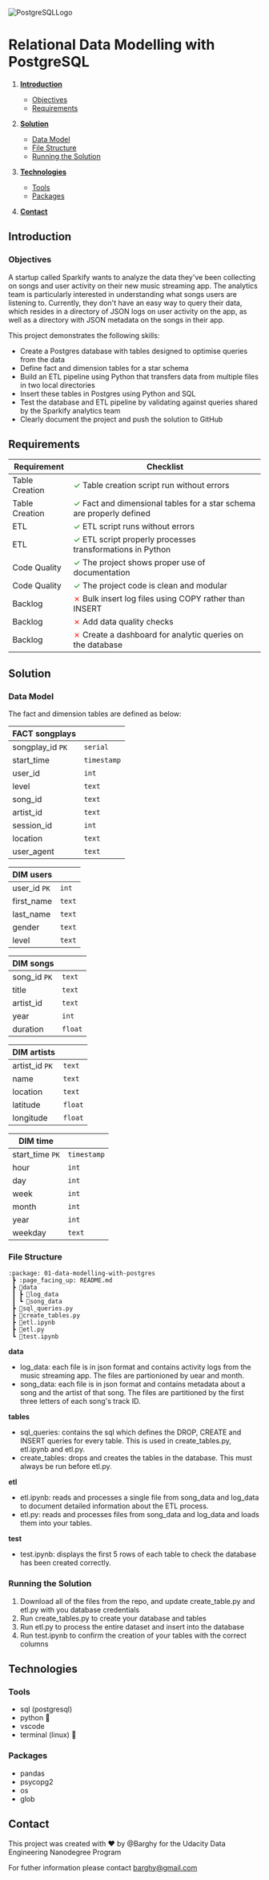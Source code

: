 ![PostgreSQLLogo](https://niquola.github.io/hl7-russia-2014-fhir-slides/pg.png)

# Relational Data Modelling with PostgreSQL

1. [**Introduction**](#introduction)
    - [Objectives](#objectives)
    - [Requirements](#requirements)

2. [**Solution**](#solution)
    - [Data Model](#data-model)
    - [File Structure](#file-structure)
    - [Running the Solution](#running-the-solution)

3. [**Technologies**](#technologies)
    - [Tools](#tools)
    - [Packages](#packages)

4. [**Contact**](#contact)

## Introduction

### Objectives

A startup called Sparkify wants to analyze the data they've been collecting on songs and user activity on their new music streaming app. The analytics team is particularly interested in understanding what songs users are listening to. Currently, they don't have an easy way to query their data, which resides in a directory of JSON logs on user activity on the app, as well as a directory with JSON metadata on the songs in their app.

This project demonstrates the following skills:
- Create a Postgres database with tables designed to optimise queries from the data
- Define fact and dimension tables for a star schema 
- Build an ETL pipeline using Python that transfers data from multiple files in two local directories 
- Insert these tables in Postgres using Python and SQL
- Test the database and ETL pipeline by validating against queries shared by the Sparkify analytics team
- Clearly document the project and push the solution to GitHub

## Requirements

| Requirement      | Checklist                                                                                                    |
|------------------|--------------------------------------------------------------------------------------------------------------|
| Table Creation   | <span style="color:green">&check;</span>  Table creation script run without errors                           |
| Table Creation   | <span style="color:green">&check;</span>  Fact and dimensional tables for a star schema are properly defined |
| ETL              | <span style="color:green">&check;</span>  ETL script runs without errors                                     |
| ETL              | <span style="color:green">&check;</span>  ETL script properly processes transformations in Python            |
| Code Quality     | <span style="color:green">&check;</span>  The project shows proper use of documentation                      |
| Code Quality     | <span style="color:green">&check;</span>  The project code is clean and modular                              |
| Backlog          | <span style="color:red">&cross;</span>    Bulk insert log files using COPY rather than INSERT                |
| Backlog          | <span style="color:red">&cross;</span>    Add data quality checks                                            |
| Backlog          | <span style="color:red">&cross;</span>    Create a dashboard for analytic queries on the database            |

## Solution

### Data Model

The fact and dimension tables are defined as below:

| FACT **songplays**     |             |
|------------------------|-------------|
| songplay_id `PK`       | `serial`    |
| start_time             | `timestamp` |
| user_id                | `int`       |
| level                  | `text`      |
| song_id                | `text`      |
| artist_id              | `text`      |
| session_id             | `int`       |
| location               | `text`      |
| user_agent             | `text`      |

| DIM **users**          |             |
|------------------------|-------------|
| user_id `PK`           | `int`       |
| first_name             | `text`      |
| last_name              | `text`      |
| gender                 | `text`      |
| level                  | `text`      |


| DIM **songs**          |             |
|------------------------|-------------|
| song_id `PK`           | `text`      |
| title                  | `text`      |
| artist_id              | `text`      |
| year                   | `int`       |
| duration               | `float`     |

| DIM **artists**        |             |
|------------------------|-------------|
| artist_id `PK`         | `text`      |
| name                   | `text`      |
| location               | `text`      |
| latitude               | `float`     |
| longitude              | `float`     |

| DIM **time**           |             |
|------------------------|-------------|
| start_time `PK`        | `timestamp` |
| hour                   | `int`       |
| day                    | `int`       |
| week                   | `int`       |
| month                  | `int`       |
| year                   | `int`       |
| weekday                | `text`      |

### File Structure

```
:package: 01-data-modelling-with-postgres
 ┣ :page_facing_up: README.md
 ┣ 📂data
 ┃ ┣ 📂log_data
 ┃ ┗ 📂song_data
 ┣ 📜sql_queries.py
 ┣ 📜create_tables.py
 ┣ 📜etl.ipynb
 ┣ 📜etl.py
 ┗ 📜test.ipynb
```

**data**
- log_data: each file is in json format and contains activity logs from the music streaming app. The files are partionioned by uear and month.
- song_data: each file is in json format and contains metadata about a song and the artist of that song. The files are partitioned by the first three letters of each song's track ID.

**tables**
- sql_queries: contains the sql which defines the DROP, CREATE and INSERT queries for every table. This is used in create_tables.py, etl.ipynb and etl.py.
- create_tables: drops and creates the tables in the database. This must always be run before etl.py.

**etl**
- etl.ipynb: reads and processes a single file from song_data and log_data to document detailed information about the ETL process.
- etl.py: reads and processes files from song_data and log_data and loads them into your tables.

**test**
- test.ipynb: displays the first 5 rows of each table to check the database has been created correctly.

### Running the Solution

1. Download all of the files from the repo, and update create_table.py and etl.py with you database credentials
2. Run create_tables.py to create your database and tables
3. Run etl.py to process the entire dataset and insert into the database
4. Run test.ipynb to confirm the creation of your tables with the correct columns

## Technologies

### Tools

- sql (postgresql)
- python :snake:
- vscode
- terminal (linux) :penguin:

### Packages

- pandas
- psycopg2
- os
- glob

## Contact

This project was created with :heart: by @Barghy for the Udacity Data Engineering Nanodegree Program

For futher information please contact <barghy@gmail.com>